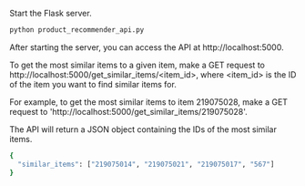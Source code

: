 Start the Flask server.

```bash
python product_recommender_api.py
```

After starting the server, you can access the API at http://localhost:5000.

To get the most similar items to a given item, make a GET request to http://localhost:5000/get_similar_items/<item_id>, where <item_id> is the ID of the item you want to find similar items for.

For example, to get the most similar items to item 219075028, make a GET request to 'http://localhost:5000/get_similar_items/219075028'.

The API will return a JSON object containing the IDs of the most similar items.

```bash
{
  "similar_items": ["219075014", "219075021", "219075017", "567"]
}